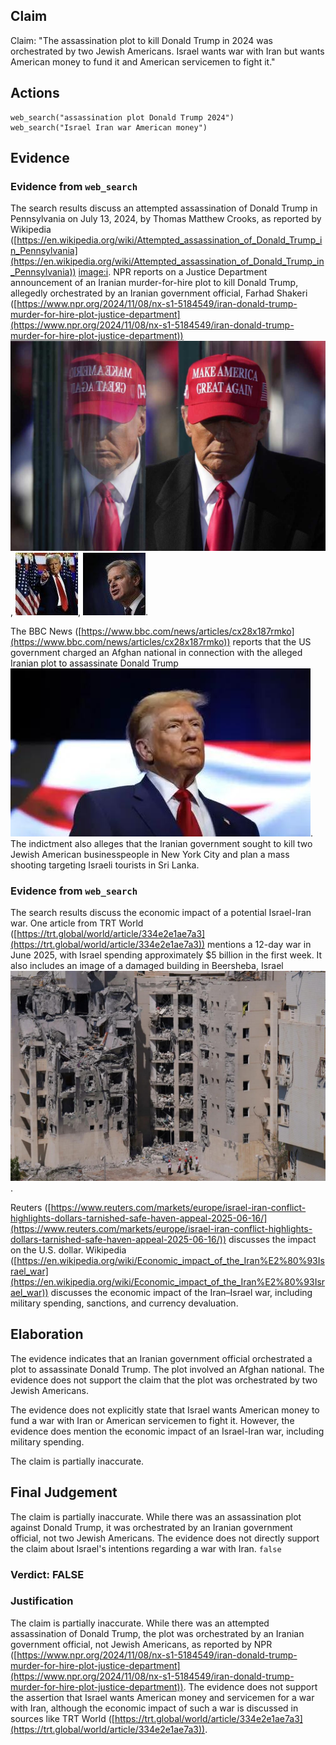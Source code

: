 ## Claim
Claim: "The assassination plot to kill Donald Trump in 2024 was orchestrated by two Jewish Americans. Israel wants war with Iran but wants American money to fund it and American servicemen to fight it."

## Actions
```
web_search("assassination plot Donald Trump 2024")
web_search("Israel Iran war American money")
```

## Evidence
### Evidence from `web_search`
The search results discuss an attempted assassination of Donald Trump in Pennsylvania on July 13, 2024, by Thomas Matthew Crooks, as reported by Wikipedia ([https://en.wikipedia.org/wiki/Attempted_assassination_of_Donald_Trump_in_Pennsylvania](https://en.wikipedia.org/wiki/Attempted_assassination_of_Donald_Trump_in_Pennsylvania)) <image:i>. NPR reports on a Justice Department announcement of an Iranian murder-for-hire plot to kill Donald Trump, allegedly orchestrated by an Iranian government official, Farhad Shakeri ([https://www.npr.org/2024/11/08/nx-s1-5184549/iran-donald-trump-murder-for-hire-plot-justice-department](https://www.npr.org/2024/11/08/nx-s1-5184549/iran-donald-trump-murder-for-hire-plot-justice-department)) ![image 11428](media/2025-08-31_10-21-1756635693-471625.jpg), ![image 11429](media/2025-08-31_10-21-1756635694-764830.jpg), ![image 11430](media/2025-08-31_10-21-1756635695-622244.jpg).

The BBC News ([https://www.bbc.com/news/articles/cx28x187rmko](https://www.bbc.com/news/articles/cx28x187rmko)) reports that the US government charged an Afghan national in connection with the alleged Iranian plot to assassinate Donald Trump ![image 11432](media/2025-08-31_10-21-1756635705-189969.jpg). The indictment also alleges that the Iranian government sought to kill two Jewish American businesspeople in New York City and plan a mass shooting targeting Israeli tourists in Sri Lanka.


### Evidence from `web_search`
The search results discuss the economic impact of a potential Israel-Iran war. One article from TRT World ([https://trt.global/world/article/334e2e1ae7a3](https://trt.global/world/article/334e2e1ae7a3)) mentions a 12-day war in June 2025, with Israel spending approximately $5 billion in the first week. It also includes an image of a damaged building in Beersheba, Israel ![image 11433](media/2025-08-31_10-21-1756635715-696669.jpg).

Reuters ([https://www.reuters.com/markets/europe/israel-iran-conflict-highlights-dollars-tarnished-safe-haven-appeal-2025-06-16/](https://www.reuters.com/markets/europe/israel-iran-conflict-highlights-dollars-tarnished-safe-haven-appeal-2025-06-16/)) discusses the impact on the U.S. dollar. Wikipedia ([https://en.wikipedia.org/wiki/Economic_impact_of_the_Iran%E2%80%93Israel_war](https://en.wikipedia.org/wiki/Economic_impact_of_the_Iran%E2%80%93Israel_war)) discusses the economic impact of the Iran–Israel war, including military spending, sanctions, and currency devaluation.


## Elaboration
The evidence indicates that an Iranian government official orchestrated a plot to assassinate Donald Trump. The plot involved an Afghan national. The evidence does not support the claim that the plot was orchestrated by two Jewish Americans.

The evidence does not explicitly state that Israel wants American money to fund a war with Iran or American servicemen to fight it. However, the evidence does mention the economic impact of an Israel-Iran war, including military spending.

The claim is partially inaccurate.


## Final Judgement
The claim is partially inaccurate. While there was an assassination plot against Donald Trump, it was orchestrated by an Iranian government official, not two Jewish Americans. The evidence does not directly support the claim about Israel's intentions regarding a war with Iran. `false`

### Verdict: FALSE

### Justification
The claim is partially inaccurate. While there was an attempted assassination of Donald Trump, the plot was orchestrated by an Iranian government official, not Jewish Americans, as reported by NPR ([https://www.npr.org/2024/11/08/nx-s1-5184549/iran-donald-trump-murder-for-hire-plot-justice-department](https://www.npr.org/2024/11/08/nx-s1-5184549/iran-donald-trump-murder-for-hire-plot-justice-department)). The evidence does not support the assertion that Israel wants American money and servicemen for a war with Iran, although the economic impact of such a war is discussed in sources like TRT World ([https://trt.global/world/article/334e2e1ae7a3](https://trt.global/world/article/334e2e1ae7a3)).
